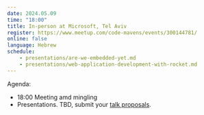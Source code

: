 ```yaml
---
date: 2024.05.09
time: "18:00"
title: In-person at Microsoft, Tel Aviv
register: https://www.meetup.com/code-mavens/events/300144781/
online: false
language: Hebrew
schedule:
    - presentations/are-we-embedded-yet.md
    - presentations/web-application-development-with-rocket.md
---
```


Agenda:

* 18:00 Meeting amd mingling
* Presentations. TBD, submit your [talk proposals](https://github.com/szabgab/rust.org.il/labels/proposal).



